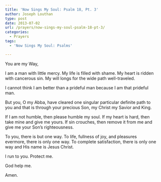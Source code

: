 ```yaml
---
title: 'Now Sings My Soul: Psalm 18, Pt. 3'
author: Joseph Louthan
type: post
date: 2013-07-02
url: /prayers/now-sings-my-soul-psalm-18-pt-3/
categories:
  - Prayers
tags:
  - 'Now Sings My Soul: Psalms'

---
```

You are my Way,

I am a man with little mercy. My life is filled with shame. My heart is ridden with cancerous sin. My will longs for the wide path well-traveled.

I cannot think I am better than a prideful man because I am that prideful man.

But you, O my Abba, have cleared one singular particular definite path to you and that is through your precious Son, my Christ my Savior and King.

If I am not humble, then please humble my soul. If my heart is hard, then take mine and give me yours. If sin crouches, then remove it from me and give me your Son’s righteousness.

To you, there is but one way. To life, fullness of joy, and pleasures evermore, there is only one way. To complete satisfaction, there is only one way and His name is Jesus Christ.

I run to you. Protect me.

God help me.

Amen.
